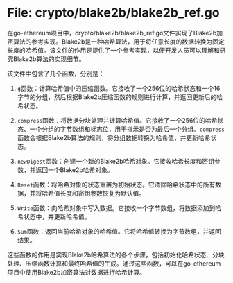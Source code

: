 # File: crypto/blake2b/blake2b_ref.go

在go-ethereum项目中，crypto/blake2b/blake2b_ref.go文件实现了Blake2b加密算法的参考实现。Blake2b是一种哈希算法，用于将任意长度的数据转换为固定长度的哈希值。该文件的作用是提供了一个参考实现，以便开发人员可以理解和研究Blake2b算法的实现细节。

该文件中包含了几个函数，分别是：

1. `g`函数：计算哈希值中的压缩函数。它接收了一个256位的哈希状态和一个16字节的分组，然后根据Blake2b压缩函数的规则进行计算，并返回更新后的哈希状态。

2. `compress`函数：将数据分块处理并计算哈希值。它接收了一个256位的哈希状态、一个分组的字节数组和标志位，用于指示是否为最后一个分组。`compress`函数会根据Blake2b算法的规则，将分组数据转换为哈希值，并更新哈希状态。

3. `newDigest`函数：创建一个新的Blake2b哈希对象。它接收哈希长度和密钥参数，并返回一个Blake2b哈希对象。

4. `Reset`函数：将哈希对象的状态重置为初始状态。它清除哈希状态中的所有数据，并将哈希值长度和密钥参数恢复为默认值。

5. `Write`函数：向哈希对象中写入数据。它接收一个字节数组，将数据添加到哈希状态中，并更新哈希值。

6. `Sum`函数：返回当前哈希对象的哈希值。它将哈希值转换为字节数组，并返回结果。

这些函数的作用是实现Blake2b哈希算法的各个步骤，包括初始化哈希状态、分块处理、压缩函数计算和最终哈希值的生成。通过这些函数，可以在go-ethereum项目中使用Blake2b加密算法对数据进行哈希计算。


